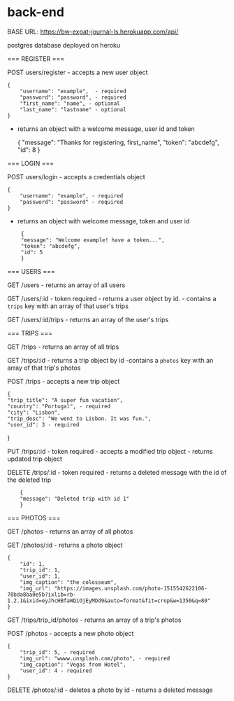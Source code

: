 # back-end


BASE URL: https://bw-expat-journal-ls.herokuapp.com/api/

postgres database deployed on heroku


=== REGISTER ===

POST users/register
    - accepts a new user object

    {
	    "username": "example",  - required
	    "password": "password", - required
	    "first_name": "name", - optional 
	    "last_name": "lastname" - optional
    }
    
   - returns an object with a welcome message, user id and token

        {
            "message": "Thanks for registering, first_name",
            "token": "abcdefg",
            "id": 8
        }


=== LOGIN ===

POST users/login
    - accepts a credentials object

    {
        "username": "example", - required
        "password": "password" - required
    }

    
-  returns an object with welcome message, token and user id

        {
        "message": "Welcome example! have a token...",
        "token": "abcdefg",
        "id": 5
        }


=== USERS ===

GET /users
    - returns an array of all users

GET /users/:id - token required
    - returns a user object by id. 
    - contains a `trips` key with an array of that user's trips

GET /users/:id/trips
    - returns an array of the user's trips


=== TRIPS ===

GET /trips
    - returns an array of all trips

GET /trips/:id
    - returns a trip object by id
    -contains a `photos` key with an array of that trip's photos

POST /trips
    - accepts a new trip object 

    {
    "trip_title": "A super fun vacation",
    "country": "Portugal", - required
    "city": "Lisbon",
    "trip_desc": "We went to Lisbon. It was fun.",
    "user_id": 3 - required
 }

PUT /trips/:id - token required 
    - accepts a modified trip object
    - returns updated trip object

DELETE /trips/:id - token required
    - returns a deleted message with the id of the deleted trip

        {
        "message": "Deleted trip with id 1"
        }

=== PHOTOS ===

GET /photos 
    - returns an array of all photos

GET /photos/:id
    - returns a photo object

    {
        "id": 1,
        "trip_id": 1,
        "user_id": 1,
        "img_caption": "the colosseum",
        "img_url": "https://images.unsplash.com/photo-1515542622106-78bda8ba0e5b?ixlib=rb-1.2.1&ixid=eyJhcHBfaWQiOjEyMDd9&auto=format&fit=crop&w=1350&q=80"
    }

GET /trips/trip_id/photos
    - returns an array of a trip's photos

POST /photos
    - accepts a new photo object 

    {
        "trip_id": 5, - required
        "img_url": "wwww.unsplash.com/photo", - required
        "img_caption": "Vegas from Hotel",
        "user_id": 4 - required
    }

DELETE /photos/:id
     - deletes a photo by id
     - returns a deleted message
